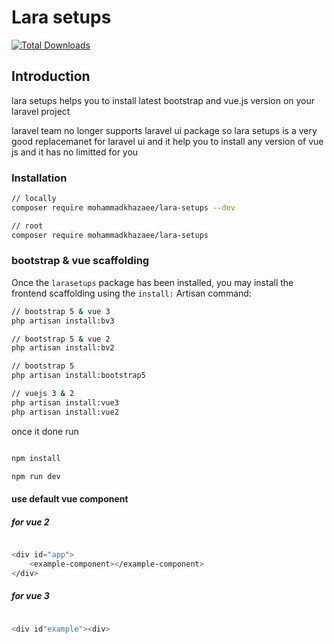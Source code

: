 # Lara setups
<a href="https://packagist.org/packages/mohammadkhazaee/larasetups"><img src="https://img.shields.io/packagist/dt/mohammadkhazaee/larasetups" alt="Total Downloads"></a>
## Introduction

lara setups helps you to install latest bootstrap and vue.js version on your laravel project 

laravel team no longer supports laravel ui package so lara setups is a very good replacemanet for laravel ui and it help you to install any version of vue js and it has no limitted for you

### Installation


```bash
// locally
composer require mohammadkhazaee/lara-setups --dev

// root
composer require mohammadkhazaee/lara-setups 
```
### bootstrap & vue scaffolding
Once the `larasetups` package has been installed, you may install the frontend scaffolding using the `install:` Artisan command:

```bash
// bootstrap 5 & vue 3
php artisan install:bv3

// bootstrap 5 & vue 2
php artisan install:bv2

// bootstrap 5 
php artisan install:bootstrap5

// vuejs 3 & 2
php artisan install:vue3
php artisan install:vue2
```

once it done run
```bash

npm install

npm run dev

```

#### use default vue component

##### for vue 2
```bash

<div id="app">
    <example-component></example-component>
</div>

```
##### for vue 3
```bash

<div id"example"><div>

```